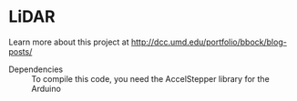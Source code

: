 # LiDAR
Learn more about this project at http://dcc.umd.edu/portfolio/bbock/blog-posts/

<dt>Dependencies</dt>
<dd>To compile this code, you need the AccelStepper library for the Arduino</dd>
